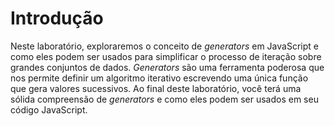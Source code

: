 # Introdução

Neste laboratório, exploraremos o conceito de _generators_ em JavaScript e como eles podem ser usados para simplificar o processo de iteração sobre grandes conjuntos de dados. _Generators_ são uma ferramenta poderosa que nos permite definir um algoritmo iterativo escrevendo uma única função que gera valores sucessivos. Ao final deste laboratório, você terá uma sólida compreensão de _generators_ e como eles podem ser usados em seu código JavaScript.
